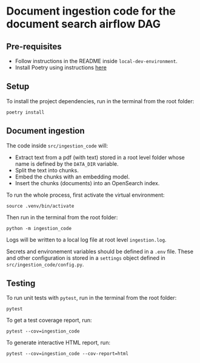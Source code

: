 # Document ingestion code for the document search airflow DAG

## Pre-requisites

- Follow instructions in the README inside `local-dev-environment`.
- Install Poetry using instructions [here](https://python-poetry.org/docs/#installation)

## Setup

To install the project dependencies, run in the terminal from the root folder:

```poetry install```

## Document ingestion

The code inside `src/ingestion_code` will:
- Extract text from a pdf (with text) stored in a root level folder whose name is defined by the `DATA_DIR` variable.
- Split the text into chunks.
- Embed the chunks with an embedding model.
- Insert the chunks (documents) into an OpenSearch index.

To run the whole process, first activate the virtual environment:

```source .venv/bin/activate```

Then run in the terminal from the root folder:

```python -m ingestion_code```

Logs will be written to a local log file at root level `ingestion.log`.

Secrets and environement variables should be defined in a `.env` file. These and other configuration is stored in a `settings` object defined in `src/ingestion_code/config.py`.

## Testing

To run unit tests with `pytest`, run in the terminal from the root folder:

```pytest```

To get a test coverage report, run:

```pytest --cov=ingestion_code```

To generate interactive HTML report, run:

```pytest --cov=ingestion_code --cov-report=html```
